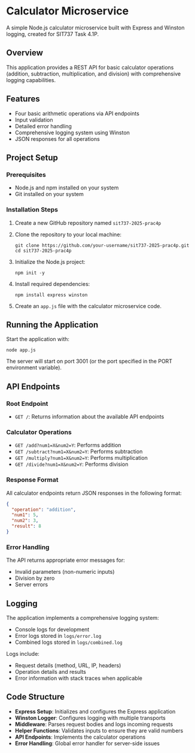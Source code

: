 # Calculator Microservice

A simple Node.js calculator microservice built with Express and Winston logging, created for SIT737 Task 4.1P.

## Overview

This application provides a REST API for basic calculator operations (addition, subtraction, multiplication, and division) with comprehensive logging capabilities.

## Features

- Four basic arithmetic operations via API endpoints
- Input validation
- Detailed error handling
- Comprehensive logging system using Winston
- JSON responses for all operations

## Project Setup

### Prerequisites

- Node.js and npm installed on your system
- Git installed on your system

### Installation Steps

1. Create a new GitHub repository named `sit737-2025-prac4p`

2. Clone the repository to your local machine:
   ```
   git clone https://github.com/your-username/sit737-2025-prac4p.git
   cd sit737-2025-prac4p
   ```

3. Initialize the Node.js project:
   ```
   npm init -y
   ```

4. Install required dependencies:
   ```
   npm install express winston
   ```

5. Create an `app.js` file with the calculator microservice code.

## Running the Application

Start the application with:
```
node app.js
```

The server will start on port 3001 (or the port specified in the PORT environment variable).

## API Endpoints

### Root Endpoint
- `GET /`: Returns information about the available API endpoints

### Calculator Operations
- `GET /add?num1=X&num2=Y`: Performs addition
- `GET /subtract?num1=X&num2=Y`: Performs subtraction  
- `GET /multiply?num1=X&num2=Y`: Performs multiplication
- `GET /divide?num1=X&num2=Y`: Performs division

### Response Format

All calculator endpoints return JSON responses in the following format:
```json
{
  "operation": "addition",
  "num1": 5,
  "num2": 3,
  "result": 8
}
```

### Error Handling

The API returns appropriate error messages for:
- Invalid parameters (non-numeric inputs)
- Division by zero
- Server errors

## Logging

The application implements a comprehensive logging system:

- Console logs for development
- Error logs stored in `logs/error.log`
- Combined logs stored in `logs/combined.log`

Logs include:
- Request details (method, URL, IP, headers)
- Operation details and results
- Error information with stack traces when applicable

## Code Structure

- **Express Setup**: Initializes and configures the Express application
- **Winston Logger**: Configures logging with multiple transports
- **Middleware**: Parses request bodies and logs incoming requests
- **Helper Functions**: Validates inputs to ensure they are valid numbers
- **API Endpoints**: Implements the calculator operations
- **Error Handling**: Global error handler for server-side issues
